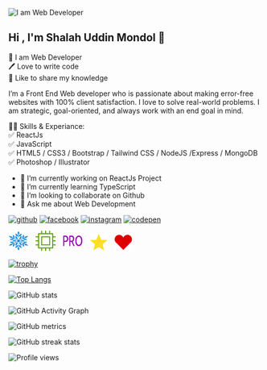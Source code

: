 ![I am Web Developer](https://media.licdn.com/dms/image/D5616AQFyfwnX2tMv_w/profile-displaybackgroundimage-shrink_350_1400/0/1691669056991?e=1697673600&v=beta&t=BAtRcwSC4nXsUpGA3qGbiwlKC-kKmhzJaa6lmg4JGJQ)
## Hi , I'm Shalah Uddin Mondol 👋
<p>
👑 I am Web Developer <br>
🖊️ Love to write code <br>
🎤 Like to share my knowledge <br> </p>

I’m a Front End Web developer who is passionate about making error-free websites with 100% client satisfaction. I love to solve real-world problems. I am strategic, goal-oriented, and always work with an end goal in mind.

👨‍💻 Skills & Experiance: <br>
✅ ReactJs <br>
✅ JavaScript <br>
✅ HTML5 / CSS3 / Bootstrap / Tailwind CSS / NodeJS /Express / MongoDB<br>
✅ Photoshop / Illustrator 

- 🔭 I’m currently working on ReactJs Project
- 🌱 I’m currently learning  TypeScript
- 👯 I’m looking to collaborate on Github 
- 💬 Ask me about Web Development 

[<img src='https://cdn.jsdelivr.net/npm/simple-icons@3.0.1/icons/github.svg' alt='github' height='40'>](https://github.com/Shalahuddin360)  [<img src='https://cdn.jsdelivr.net/npm/simple-icons@3.0.1/icons/facebook.svg' alt='facebook' height='40'>](https://www.facebook.com/shalahuddin011/)  [<img src='https://cdn.jsdelivr.net/npm/simple-icons@3.0.1/icons/instagram.svg' alt='instagram' height='40'>](https://www.instagram.com/shalahuddin011/)  [<img src='https://cdn.jsdelivr.net/npm/simple-icons@3.0.1/icons/codepen.svg' alt='codepen' height='40'>](https://codepen.io/Shalahuddin011)  

<a href='https://archiveprogram.github.com/'><img src='https://raw.githubusercontent.com/acervenky/animated-github-badges/master/assets/acbadge.gif' width='40' height='40'></a> <a href='https://docs.github.com/en/developers'><img src='https://raw.githubusercontent.com/acervenky/animated-github-badges/master/assets/devbadge.gif' width='40' height='40'></a> <a href='https://github.com/pricing'><img src='https://raw.githubusercontent.com/acervenky/animated-github-badges/master/assets/pro.gif' width='40' height='40'></a> <a href='https://stars.github.com/'><img src='https://raw.githubusercontent.com/acervenky/animated-github-badges/master/assets/starbadge.gif' width='35' height='35'></a> <a href='https://docs.github.com/en/github/supporting-the-open-source-community-with-github-sponsors'><img src='https://raw.githubusercontent.com/acervenky/animated-github-badges/master/assets/sponsorbadge.gif' width='35' height='35'></a> 

[![trophy](https://github-profile-trophy.vercel.app/?username=Shalahuddin360)](https://github.com/ryo-ma/github-profile-trophy)

[![Top Langs](https://github-readme-stats.vercel.app/api/top-langs/?username=Shalahuddin360)](https://github.com/anuraghazra/github-readme-stats)

![GitHub stats](https://github-readme-stats.vercel.app/api?username=Shalahuddin360&show_icons=true&count_private=true)  

![GitHub Activity Graph](https://activity-graph.herokuapp.com/graph?username=Shalahuddin360)  

![GitHub metrics](https://metrics.lecoq.io/Shalahuddin360)  

![GitHub streak stats](https://streak-stats.demolab.com/?user=Shalahuddin360)  

![Profile views](https://gpvc.arturio.dev/Shalahuddin360)  
